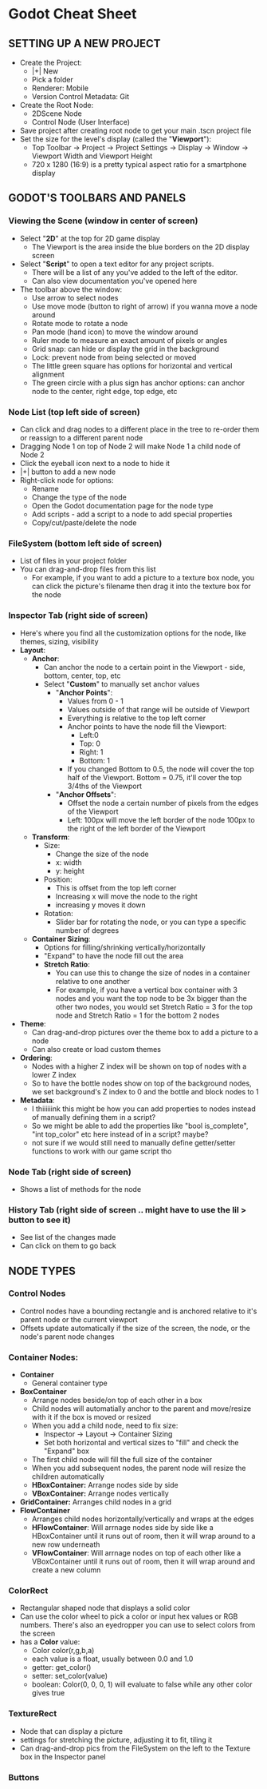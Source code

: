 # Godot Cheat Sheet
## SETTING UP A NEW PROJECT
* Create the Project:
    * |+| New
    * Pick a folder
    * Renderer: Mobile
    * Version Control Metadata: Git
* Create the Root Node: 
    * 2DScene Node
    * Control Node (User Interface)
* Save project after creating root node to get your main .tscn project file
* Set the size for the level's display (called the "**Viewport**"):<br> 
    * Top Toolbar -> Project -> Project Settings -> Display -> Window -> Viewport Width and Viewport Height
    * 720 x 1280 (16:9) is a pretty typical aspect ratio for a smartphone display 

## GODOT'S TOOLBARS AND PANELS
### Viewing the Scene (window in center of screen)
* Select "**2D**" at the top for 2D game display
    * The Viewport is the area inside the blue borders on the 2D display screen
* Select "**Script**" to open a text editor for any project scripts. 
    * There will be a list of any you've added to the left of the editor.
    * Can also view documentation you've opened here
* The toolbar above the window:
    * Use arrow to select nodes
    * Use move mode (button to right of arrow) if you wanna move a node around
    * Rotate mode to rotate a node
    * Pan mode (hand icon) to move the window around
    * Ruler mode to measure an exact amount of pixels or angles
    * Grid snap: can hide or display the grid in the background 
    * Lock: prevent node from being selected or moved
    * The little green square has options for horizontal and vertical alignment
    * The green circle with a plus sign has anchor options: can anchor node to the center, right edge, top edge, etc 


### Node List (top left side of screen)
* Can click and drag nodes to a different place in the tree to re-order them or reassign to a different parent node
* Dragging Node 1 on top of Node 2 will make Node 1 a child node of Node 2
* Click the eyeball icon next to a node to hide it
* |+| button to add a new node 
* Right-click node for options:
    * Rename
    * Change the type of the node
    * Open the Godot documentation page for the node type
    * Add scripts - add a script to a node to add special properties
    * Copy/cut/paste/delete the node
### FileSystem (bottom left side of screen)
* List of files in your project folder
* You can drag-and-drop files from this list
    * For example, if you want to add a picture to a texture box node, you can click the picture's filename then drag it into the texture box for the node

### Inspector Tab (right side of screen)
* Here's where you find all the customization options for the node, like themes, sizing, visibility
* **Layout**:
    * **Anchor**: 
        * Can anchor the node to a certain point in the Viewport - side, bottom, center, top, etc
        * Select "**Custom**" to manually set anchor values
            * "**Anchor Points**":
                * Values from 0 - 1
                * Values outside of that range will be outside of Viewport  
                * Everything is relative to the top left corner
                * Anchor points to have the node fill the Viewport:
                    * Left:0
                    * Top: 0
                    * Right: 1
                    * Bottom: 1
                * If you changed Bottom to 0.5, the node will cover the top half of the Viewport. Bottom = 0.75, it'll cover the top 3/4ths of the Viewport
            * "**Anchor Offsets**":
                * Offset the node a certain number of pixels from the edges of the Viewport
                * Left: 100px will move the left border of the node 100px to the right of the left border of the Viewport
    * **Transform**:
        *  Size: 
            * Change the size of the node
            * x: width
            * y: height
        * Position:
            * This is offset from the top left corner
            * Increasing x will move the node to the right
            * increasing y moves it down
        * Rotation:
            * Slider bar for rotating the node, or you can type a specific number of degrees
    * **Container Sizing**:
        * Options for filling/shrinking vertically/horizontally
        * "Expand" to have the node fill out the area
        * **Stretch Ratio**: 
            * You can use this to change the size of nodes in a container relative to one another
            * For example, if you have a vertical box container with 3 nodes and you want the top node to be 3x bigger than the other two nodes, you would set Stretch Ratio = 3 for the top node and Stretch Ratio = 1 for the bottom 2 nodes
* **Theme**: 
    * Can drag-and-drop pictures over the theme box to add a picture to a node
    * Can also create or load custom themes
* **Ordering**:
    * Nodes with a higher Z index will be shown on top of nodes with a lower Z index
    * So to have the bottle nodes show on top of the background nodes, we set background's Z index to 0 and the bottle and block nodes to 1
* **Metadata**:
    * I thiiiiiink this might be how you can add properties to nodes instead of manually defining them in a script?
    * So we might be able to add the properties like "bool is_complete", "int top_color" etc here instead of in a script? maybe?
    * not sure if we would still need to manually define getter/setter functions to work with our game script tho 
### Node Tab (right side of screen)
* Shows a list of methods for the node
### History Tab (right side of screen .. might have to use the lil > button to see it)
* See list of the changes made
* Can click on them to go back

## NODE TYPES
### Control Nodes
* Control nodes have a bounding rectangle and is anchored relative to it's parent node or the current viewport
* Offsets update automatically if the size of the screen, the node, or the node's parent node changes

### Container Nodes:
* **Container**
    * General container type
* **BoxContainer**
    * Arrange nodes beside/on top of each other in a box
    * Child nodes will automatially anchor to the parent and move/resize with it if the box is moved or resized
    * When you add a child node, need to fix size:
        * Inspector -> Layout -> Container Sizing 
        * Set both horizontal and vertical sizes to "fill" and check the "Expand" box
    * The first child node will fill the full size of the container
    * When you add subsequent nodes, the parent node will resize the children automatically 
    * **HBoxContainer:** Arrange nodes side by side
    * **VBoxContainer:** Arrange nodes vertically 
* **GridContainer:** Arranges child nodes in a grid
* **FlowContainer** 
    * Arranges child nodes horizontally/vertically and wraps at the edges
    * **HFlowContainer**: Will arrnage nodes side by side like a HBoxContainer until it runs out of room, then it will wrap around to a new row underneath
    * **VFlowContainer**: Will arrnage nodes on top of each other like a VBoxContainer until it runs out of room, then it will wrap around and create a new column

### ColorRect
* Rectangular shaped node that displays a solid color
* Can use the color wheel to pick a color or input hex values or RGB numbers. There's also an eyedropper you can use to select colors from the screen
* has a **Color** value:
    * Color color(r,g,b,a)
    * each value is a float, usually between 0.0 and 1.0
    * getter: get_color()
    * setter: set_color(value)
    * boolean: Color(0, 0, 0, 1) will evaluate to false while any other color gives true
### TextureRect
* Node that can display a picture
* settings for stretching the picture,  adjusting it to fit, tiling it
* Can drag-and-drop pics from the FileSystem on the left to the Texture box in the Inspector panel
### Buttons
                